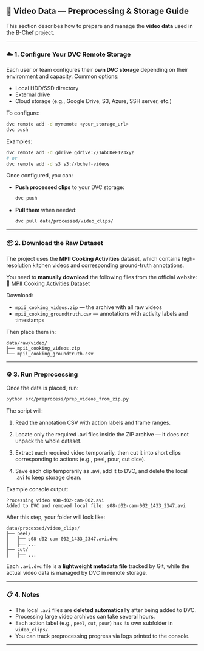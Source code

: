 
## 🎥 Video Data — Preprocessing & Storage Guide

This section describes how to prepare and manage the **video data** used in the B-Chef project.

---

### ☁️ 1. Configure Your DVC Remote Storage

Each user or team configures their **own DVC storage** depending on their environment and capacity.
Common options:

* Local HDD/SSD directory
* External drive
* Cloud storage (e.g., Google Drive, S3, Azure, SSH server, etc.)

To configure:

```bash
dvc remote add -d myremote <your_storage_url>
dvc push
```

Examples:

```bash
dvc remote add -d gdrive gdrive://1AbCDeF123xyz
# or
dvc remote add -d s3 s3://bchef-videos
```

Once configured, you can:

* **Push processed clips** to your DVC storage:

  ```bash
  dvc push
  ```
* **Pull them** when needed:

  ```bash
  dvc pull data/processed/video_clips/
  ```

---


### 📦 2. Download the Raw Dataset

The project uses the **MPII Cooking Activities** dataset, which contains high-resolution kitchen videos and corresponding ground-truth annotations.

You need to **manually download** the following files from the official website:
🔗 [MPII Cooking Activities Dataset](https://www.mpii.de/computervision/benchmark/mpiicooking/)

Download:

* `mpii_cooking_videos.zip` — the archive with all raw videos
* `mpii_cooking_groundtruth.csv` — annotations with activity labels and timestamps

Then place them in:

```
data/raw/video/
├── mpii_cooking_videos.zip
└── mpii_cooking_groundtruth.csv
```

---

### ⚙️ 3. Run Preprocessing

Once the data is placed, run:

```bash
python src/preprocess/prep_videos_from_zip.py
```

The script will:

1. Read the annotation CSV with action labels and frame ranges.

2. Locate only the required .avi files inside the ZIP archive — it does not unpack the whole dataset.

3. Extract each required video temporarily, then cut it into short clips corresponding to actions (e.g., peel, pour, cut dice).

4. Save each clip temporarily as .avi, add it to DVC, and delete the local .avi to keep storage clean.

Example console output:

```
Processing video s08-d02-cam-002.avi
Added to DVC and removed local file: s08-d02-cam-002_1433_2347.avi
```

After this step, your folder will look like:

```
data/processed/video_clips/
├── peel/
│   ├── s08-d02-cam-002_1433_2347.avi.dvc
│   ├── ...
├── cut/
│   ├── ...
```

Each `.avi.dvc` file is a **lightweight metadata file** tracked by Git, while the actual video data is managed by DVC in remote storage.

---


### 📋 4. Notes

* The local `.avi` files are **deleted automatically** after being added to DVC.
* Processing large video archives can take several hours.
* Each action label (e.g., `peel`, `cut`, `pour`) has its own subfolder in `video_clips/`.
* You can track preprocessing progress via logs printed to the console.

---
